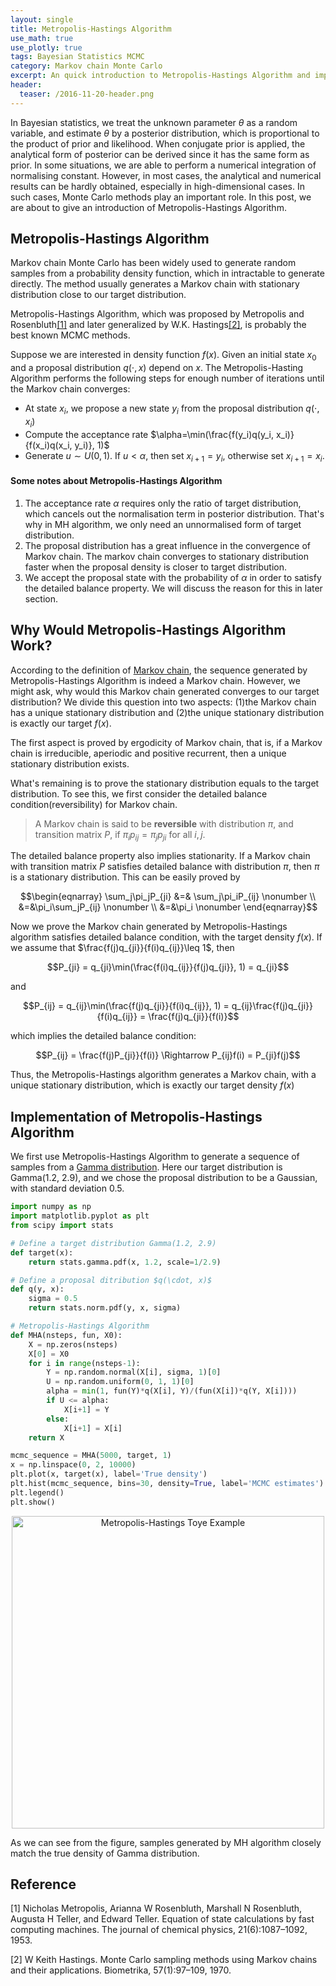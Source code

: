 ```yaml
---
layout: single
title: Metropolis-Hastings Algorithm
use_math: true
use_plotly: true
tags: Bayesian Statistics MCMC
category: Markov chain Monte Carlo
excerpt: An quick introduction to Metropolis-Hastings Algorithm and implementation example in Python
header:
  teaser: /2016-11-20-header.png
---
```



In Bayesian statistics, we treat the unknown parameter $\theta$ as a random variable, and estimate $\theta$ by a posterior distribution, which is proportional to the product of prior and likelihood. When conjugate prior is applied, the analytical form of posterior can be derived since it has the same form as prior. In some situations, we are able to perform a numerical integration of normalising constant. However, in most cases, the analytical and numerical results can be hardly obtained, especially in high-dimensional cases. In such cases, Monte Carlo methods play an important role. In this post, we are about to give an introduction of Metropolis-Hastings Algorithm.

## Metropolis-Hastings Algorithm
Markov chain Monte Carlo has been widely used to generate random samples from a probability density function, which in intractable to generate directly. The method usually generates a Markov chain with stationary distribution close to our target distribution.

Metropolis-Hastings Algorithm, which was proposed by Metropolis and Rosenbluth[\[1\]](#Metro) and later generalized by W.K. Hastings[\[2\]](#Hastings), is probably the best known MCMC methods.

Suppose we are interested in density function $f(x)$. Given an initial state $x_0$ and a proposal distribution $q(\cdot, x)$ depend on $x$. The Metropolis-Hasting Algorithm performs the following steps for enough number of iterations until the Markov chain converges:
- At state $x_i$, we propose a new state $y_i$ from the proposal distribution $q(\cdot, x_i)$
- Compute the acceptance rate $\alpha=\min(\frac{f(y_i)q(y_i, x_i)}{f(x_i)q(x_i, y_i)}, 1)$
- Generate $u\sim U(0, 1)$. If $u<\alpha$, then set $x_{i+1} = y_i$, otherwise set $x_{i+1}=x_i$.

#### Some notes about Metropolis-Hastings Algorithm
1. The acceptance rate $\alpha$ requires only the ratio of target distribution, which cancels out the normalisation term in posterior distribution. That's why in MH algorithm, we only need an unnormalised form of target distribution.
2. The proposal distribution has a great influence in the convergence of Markov chain. The markov chain converges to stationary distribution faster when the proposal density is closer to target distribution.
3. We accept the proposal state with the probability of $\alpha$ in order to satisfy the detailed balance property. We will discuss the reason for this in later section.


## Why Would Metropolis-Hastings Algorithm Work?
According to the definition of [Markov chain](https://en.wikipedia.org/wiki/Markov_chain#Markov_property), the sequence generated by Metropolis-Hastings Algorithm is indeed a Markov chain. However, we might ask, why would this Markov chain generated converges to our target distribution? We divide this question into two aspects: (1)the Markov chain has a unique stationary distribution and (2)the unique stationary distribution is exactly our target $f(x)$.

The first aspect is proved by ergodicity of Markov chain, that is, if a Markov chain is irreducible, aperiodic and positive recurrent, then a unique stationary distribution exists.

What's remaining is to prove the stationary distribution equals to the target distribution. To see this, we first consider the detailed balance condition(reversibility) for Markov chain.
> A Markov chain is said to be **reversible** with distribution $\pi$, and transition matrix $P$, if $\pi_ip_{ij}=\pi_jp_{ji}$ for all $i, j$.

The detailed balance property also implies stationarity. If a Markov chain with transition matrix $P$ satisfies detailed balance with distribution $\pi$, then $\pi$ is a stationary distribution. This can be easily proved by

$$\begin{eqnarray}
\sum_j\pi_jP_{ji} &=& \sum_j\pi_iP_{ij} \nonumber \\
&=&\pi_i\sum_jP_{ij} \nonumber \\
&=&\pi_i \nonumber
\end{eqnarray}$$

Now we prove the Markov chain generated by Metropolis-Hastings algorithm satisfies detailed balance condition, with the target density $f(x)$. If we assume that $\frac{f(j)q_{ji}}{f(i)q_{ij}}\leq 1$, then

$$P_{ji} = q_{ji}\min(\frac{f(i)q_{ij}}{f(j)q_{ji}}, 1) = q_{ji}$$

and

$$P_{ij} = q_{ij}\min(\frac{f(j)q_{ji}}{f(i)q_{ij}}, 1) = q_{ij}\frac{f(j)q_{ji}}{f(i)q_{ij}} = \frac{f(j)q_{ji}}{f(i)}$$

which implies the detailed balance condition:

$$P_{ij} = \frac{f(j)P_{ji}}{f(i)} \Rightarrow P_{ij}f(i) = P_{ji}f(j)$$

Thus, the Metropolis-Hastings algorithm generates a Markov chain, with a unique stationary distribution, which is exactly our target density $f(x)$

## Implementation of Metropolis-Hastings Algorithm
We first use Metropolis-Hastings Algorithm to generate a sequence of samples from a [Gamma distribution](https://en.wikipedia.org/wiki/Gamma_distribution). Here our target distribution is Gamma(1.2, 2.9), and we chose the proposal distribution to be a Gaussian, with standard deviation 0.5.

```python
import numpy as np
import matplotlib.pyplot as plt
from scipy import stats

# Define a target distribution Gamma(1.2, 2.9)
def target(x):
	return stats.gamma.pdf(x, 1.2, scale=1/2.9)

# Define a proposal ditribution $q(\cdot, x)$
def q(y, x):
	sigma = 0.5
	return stats.norm.pdf(y, x, sigma)

# Metropolis-Hastings Algorithm
def MHA(nsteps, fun, X0):
	X = np.zeros(nsteps)
	X[0] = X0
	for i in range(nsteps-1):
		Y = np.random.normal(X[i], sigma, 1)[0]
		U = np.random.uniform(0, 1, 1)[0]
		alpha = min(1, fun(Y)*q(X[i], Y)/(fun(X[i])*q(Y, X[i])))
		if U <= alpha:
			X[i+1] = Y
		else:
			X[i+1] = X[i]
	return X

mcmc_sequence = MHA(5000, target, 1)
x = np.linspace(0, 2, 10000)
plt.plot(x, target(x), label='True density')
plt.hist(mcmc_sequence, bins=30, density=True, label='MCMC estimates')
plt.legend()
plt.show()
```

<center><img src="{{site.url}}/images/MH_toy1.png" alt="Metropolis-Hastings Toye Example" title="Metropolis-Hastings Toy Example" style="width: 500px;"/></center>

As we can see from the figure, samples generated by MH algorithm closely match the true density of Gamma distribution.


## Reference
<a name="Metro">\[1\]</a> Nicholas Metropolis, Arianna W Rosenbluth, Marshall N Rosenbluth, Augusta H Teller, and Edward Teller. Equation of state calculations by fast computing machines. The journal of chemical physics, 21(6):1087–1092, 1953.

<a name="Hastings">\[2\]</a> W Keith Hastings. Monte Carlo sampling methods using Markov chains and their applications. Biometrika, 57(1):97–109, 1970.
